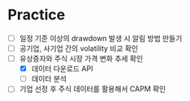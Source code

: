 # Practice
- [ ] 일정 기준 이상의 drawdown 발생 시 알림 방법 만들기 
- [ ] 공기업, 사기업 간의 volatility 비교 확인 
- [ ] 유상증자와 주식 시장 가격 변화 추세 확인
    - [X] 데이터 다운로드 API <br>
    - [ ] 데이터 분석 
- [ ] 기업 선정 후 주식 데이터를 활용해서 CAPM 확인 
